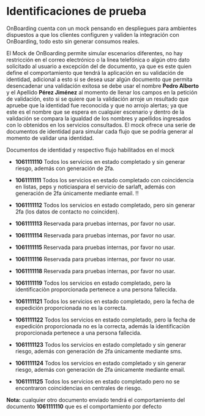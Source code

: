 # Identificaciones de prueba

OnBoarding cuenta con un mock pensando en despliegues para ambientes dispuestos a que los clientes configuren y validen la integración con OnBoarding, todo esto sin generar consumos reales.

El Mock de OnBoarding permite simular escenarios diferentes, no hay restricción en el correo electrónico o la linea telefónica o algún otro dato solicitado al usuario a excepción del de documento, ya que es este quien define el comportamiento que tendrá la aplicación en su validación de identidad, adicional a esto si se desea usar algún documento que permita desencadenar una validación exitosa se debe usar el nombre **Pedro Alberto** y el Apellido **Pérez Jiménez** al momento de llenar los campos en la petición de validación, esto si se quiere que la validación arroje un resultado que apruebe que la identidad fue reconocida y que no arrojo alertas; ya que este es el nombre que se espera en cualquier escenario y dentro de la validación se compara la igualdad de los nombres y apellidos ingresados con lo obtenidos en los servicios consultados. El mock ofrece una serie de documentos de identidad para simular cada flujo que se podría generar al momento de validar una identidad.

Documentos de identidad y respectivo flujo habilitados en el mock

-   **1061111110** Todos los servicios en estado completado y sin generar riesgo, además con generación de 2fa.

-   **1061111111** Todos los servicios en estado completado con coincidencia en listas, peps  y noticiaspara el servicio de sarlaft, además con generación de 2fa únicamente mediante email. !!

-   **1061111112** Todos los servicios en estado completado, pero sin generar 2fa (los datos de contacto no coinciden).

-   **1061111113** Reservada para pruebas internas, por favor no usar.

-   **1061111114** Reservada para pruebas internas, por favor no usar.

-   **1061111115** Reservada para pruebas internas, por favor no usar.

-   **1061111116** Reservada para pruebas internas, por favor no usar.
    
-   **1061111118** Reservada para pruebas internas, por favor no usar.

-   **1061111119** Todos los servicios en estado completado, pero la identificaciòn proporcionada pertenece a una persona fallecida.

-   **1061111121** Todos los servicios en estado completado, pero la fecha de expedición proporcionada no es la correcta.

-   **1061111122** Todos los servicios en estado completado, pero la fecha de expedición proporcionada no es la correcta, además la identificaciòn proporcionada pertenece a una persona fallecida.

-   **1061111123** Todos los servicios en estado completado y sin generar riesgo, además con generación de 2fa únicamente mediante sms.

-   **1061111124** Todos los servicios en estado completado y sin generar riesgo, además con generación de 2fa únicamente mediante email.

-   **1061111125** Todos los servicios en estado completado pero no se encontraron coincidencias en centrales de riesgo.

**Nota:** cualquier otro documento enviado tendrá el comportamiento del documento **1061111110** que es el comportamiento por defecto
